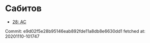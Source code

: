 # Сабитов
- [28: AC](28.md)

Commit: e9d02f5e28b95146eab892fde11a8db8e6630dd1
 fetched at: 20201110-101747
